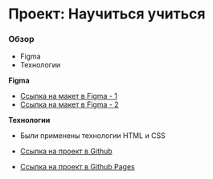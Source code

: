 # Проект: Научиться учиться

### Обзор

* Figma
* Технологии

**Figma**

* [Ссылка на макет в Figma - 1](https://code.s3.yandex.net/web-plus/project-1/sprint-1-brief.pdf)
* [Ссылка на макет в Figma - 2](https://code.s3.yandex.net/web-plus/project-1/sprint-2-brief.pdf)

**Технологии**

* Были применены технологии HTML и CSS

* [Ссылка на проект в Github](https://github.com/randomu3/how-to-learn)
* [Ссылка на проект в Github Pages](https://randomu3.github.io/how-to-learn/)
